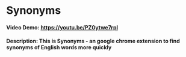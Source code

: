 # Synonyms
#### Video Demo:  https://youtu.be/PZ0ytwe7rpI
#### Description: This is Synonyms - an google chrome extension to find synonyms of English words more quickly